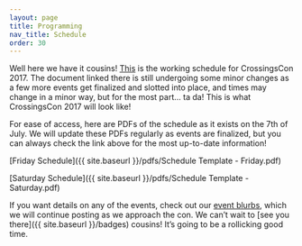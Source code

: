 ```yaml
---
layout: page
title: Programming
nav_title: Schedule
order: 30
---
```


Well here we have it cousins! [This](https://docs.google.com/spreadsheets/d/1ZeF_j-tIpx5MelNDfgP-lPOSY9hq376gwLbvGEmVeEo) is the working schedule for CrossingsCon 2017. The document linked there is still undergoing some minor changes as a few more events get finalized and slotted into place, and times may change in a minor way, but for the most part… ta da! This is what CrossingsCon 2017 will look like!  

For ease of access, here are PDFs of the schedule as it exists on the 7th of July. We will update these PDFs regularly as events are finalized, but you can always check the link above for the most up-to-date information!

[Friday Schedule]({{ site.baseurl }}/pdfs/Schedule Template - Friday.pdf)

[Saturday Schedule]({{ site.baseurl }}/pdfs/Schedule Template - Saturday.pdf)

If you want details on any of the events, check out our [event blurbs](blog.crossingscon.org/tagged-events), which we will continue posting as we approach the con. We can’t wait to [see you there]({{ site.baseurl }}/badges) cousins! It’s going to be a rollicking good time.
